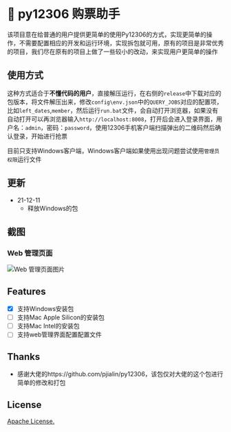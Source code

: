 # 🚄 py12306 购票助手
该项目意在给普通的用户提供更简单的使用Py12306的方式，实现更简单的操作，不需要配置相应的开发和运行环境，实现拆包就可用，原有的项目是非常优秀的项目，我们尽在原有的项目上做了一些较小的改动，来实现用户更简单的操作

## 使用方式

这种方式适合于**不懂代码的用户**，直接解压运行，在右侧的`release`中下载对应的包版本，将文件解压出来，修改`config\env.json`中的`QUERY_JOBS`对应的配置项，比如`left_dates`,`member`，然后运行`run.bat`文件，会自动打开浏览器，如果没有自动打开可以再浏览器输入`http://localhost:8008`，打开后会进入登录界面，用户名：`admin`，密码：`password`，使用12306手机客户端扫描弹出的二维码然后确认登录，开始进行抢票

目前只支持Windows客户端，Windows客户端如果使用出现问题尝试使用`管理员权限`运行文件

## 更新
- 21-12-11
    - 释放Windows的包

## 截图
### Web 管理页面
![Web 管理页面图片](./data/images/web.png)

## Features

- [x] 支持Windows安装包
- [ ] 支持Mac Apple Silicon的安装包
- [ ] 支持Mac Intel的安装包
- [ ] 支持web管理界面配置配置文件

## Thanks

- 感谢大佬的https://github.com/pjialin/py12306，该包仅对大佬的这个包进行简单的修改和打包

## License

[Apache License.](https://github.com/Heliner/py12306/blob/master/LICENSE)


